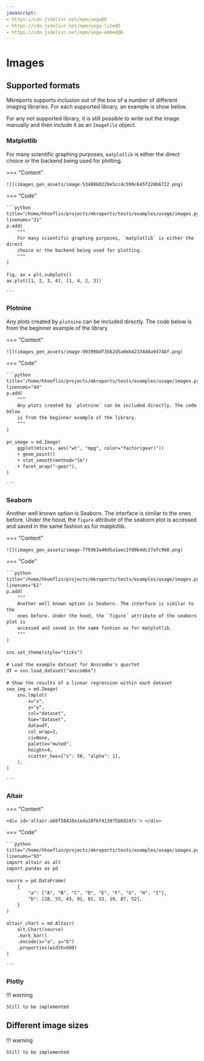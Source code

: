 ```yaml
---
javascript:
- https://cdn.jsdelivr.net/npm/vega@5
- https://cdn.jsdelivr.net/npm/vega-lite@5
- https://cdn.jsdelivr.net/npm/vega-embed@6
---
```



# Images

## Supported formats

Mkreports supports inclusion out of the box of a number of different imaging 
libraries. For each supported library, an example is show below.

For any not supported library, it is still possible to write out the 
image manually and then include it as an `ImageFile` object.

### Matplotlib

For many scientific graphing purposes, `matplotlib` is either the direct
choice or the backend being used for plotting. 

=== "Content"

    ![](images_gen_assets/image-5340860229e5cc4c599c645f228b6722.png)

=== "Code"

    ```python title="/home/hhoeflin/projects/mkreports/tests/examples/usage/images.py" linenums="31"
    p.add(
        """
        For many scientific graphing purposes, `matplotlib` is either the direct
        choice or the backend being used for plotting. 
        """
    )

    fig, ax = plt.subplots()
    ax.plot([1, 2, 3, 4], [1, 4, 2, 3])

    ```

### Plotnine

Any plots created by `plotnine` can be included directly. The code below
is from the beginner example of the library.

=== "Content"

    ![](images_gen_assets/image-99399bdf3562d5a9eb42334d8a9474bf.png)

=== "Code"

    ```python title="/home/hhoeflin/projects/mkreports/tests/examples/usage/images.py" linenums="44"
    p.add(
        """
        Any plots created by `plotnine` can be included directly. The code below
        is from the beginner example of the library.
        """
    )

    pn_image = md.Image(
        ggplot(mtcars, aes("wt", "mpg", color="factor(gear)"))
        + geom_point()
        + stat_smooth(method="lm")
        + facet_wrap("~gear"),
    )

    ```

### Seaborn

Another well known option is Seaborn. The interface is similar to the 
ones before. Under the hood, the `figure` attribute of the seaborn plot is 
accessed and saved in the same fashion as for matplotlib.

=== "Content"

    ![](images_gen_assets/image-779363a48d5a1aec2fd0b4dc27afc968.png)

=== "Code"

    ```python title="/home/hhoeflin/projects/mkreports/tests/examples/usage/images.py" linenums="61"
    p.add(
        """
        Another well known option is Seaborn. The interface is similar to the 
        ones before. Under the hood, the `figure` attribute of the seaborn plot is 
        accessed and saved in the same fashion as for matplotlib.
        """
    )

    sns.set_theme(style="ticks")

    # Load the example dataset for Anscombe's quartet
    df = sns.load_dataset("anscombe")

    # Show the results of a linear regression within each dataset
    sea_img = md.Image(
        sns.lmplot(
            x="x",
            y="y",
            col="dataset",
            hue="dataset",
            data=df,
            col_wrap=2,
            ci=None,
            palette="muted",
            height=4,
            scatter_kws={"s": 50, "alpha": 1},
        ),
    )

    ```

### Altair

=== "Content"

    <div id='altair-a60f58418e1eda28fbf413975bb9247c'> </div>

=== "Code"

    ```python title="/home/hhoeflin/projects/mkreports/tests/examples/usage/images.py" linenums="93"
    import altair as alt
    import pandas as pd

    source = pd.DataFrame(
        {
            "a": ["A", "B", "C", "D", "E", "F", "G", "H", "I"],
            "b": [28, 55, 43, 91, 81, 53, 19, 87, 52],
        }
    )

    altair_chart = md.Altair(
        alt.Chart(source)
        .mark_bar()
        .encode(x="a", y="b")
        .properties(width=600)
    )

    ```

<script>
    vegaEmbed("#altair-a60f58418e1eda28fbf413975bb9247c", "../images_gen_assets/altair-a60f58418e1eda28fbf413975bb9247c.csv")
    // result.view provides access to the Vega View API
    .then(result => console.log(result))
    .catch(console.warn);
</script>

### Plotly

!!! warning

    Still to be implemented

## Different image sizes

!!! warning

    Still to be implemented
